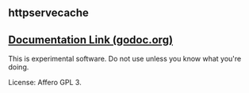httpservecache
--------------

[Documentation Link (godoc.org)](http://godoc.org/github.com/pwaller/httpservecache)
------------------------------------------------------------------------------------

This is experimental software. Do not use unless you know what you're doing.

License: Affero GPL 3.

